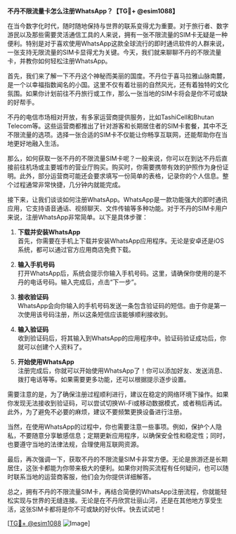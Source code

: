 **不丹不限流量卡怎么注册WhatsApp？【TG💪+ @esim1088】**

在当今数字化时代，随时随地保持与世界的联系变得尤为重要。对于旅行者、数字游民以及那些需要灵活通信工具的人来说，拥有一张不限流量的SIM卡无疑是一种便利。特别是对于喜欢使用WhatsApp这款全球流行的即时通讯软件的人群来说，一张支持无限流量的SIM卡显得尤为关键。今天，我们就来聊聊不丹的不限流量卡，并教你如何轻松注册WhatsApp。

首先，我们来了解一下不丹这个神秘而美丽的国度。不丹位于喜马拉雅山脉南麓，是一个以幸福指数闻名的小国。这里不仅有着壮丽的自然风光，还有着独特的文化氛围。如果你计划前往不丹旅行或工作，那么一张当地的SIM卡将会是你不可或缺的好帮手。

不丹的电信市场相对开放，有多家运营商提供服务，比如TashiCell和Bhutan Telecom等。这些运营商都推出了针对游客和长期居住者的SIM卡套餐，其中不乏不限流量的选项。选择一张合适的SIM卡不仅能让你畅享互联网，还能帮助你在当地更好地融入生活。

那么，如何获取一张不丹的不限流量SIM卡呢？一般来说，你可以在到达不丹后直接前往机场或主要城市的营业厅购买。购买时，你需要携带有效的护照作为身份证明。此外，部分运营商可能还会要求填写一份简单的表格，记录你的个人信息。整个过程通常非常快捷，几分钟内就能完成。

接下来，让我们谈谈如何注册WhatsApp。WhatsApp是一款功能强大的即时通讯应用，它支持语音通话、视频聊天、文件传输等多种功能。对于不丹的SIM卡用户来说，注册WhatsApp非常简单。以下是具体步骤：

1. **下载并安装WhatsApp**  
   首先，你需要在手机上下载并安装WhatsApp应用程序。无论是安卓还是iOS系统，都可以通过官方应用商店免费下载。

2. **输入手机号码**  
   打开WhatsApp后，系统会提示你输入手机号码。这里，请确保你使用的是不丹的电话号码。输入完成后，点击“下一步”。

3. **接收验证码**  
   WhatsApp会向你输入的手机号码发送一条包含验证码的短信。由于你是第一次使用该号码注册，所以这条短信应该能够顺利接收到。

4. **输入验证码**  
   收到验证码后，将其输入到WhatsApp的应用程序中。验证码验证成功后，你就可以创建个人资料了。

5. **开始使用WhatsApp**  
   注册完成后，你就可以开始使用WhatsApp了！你可以添加好友、发送消息、拨打电话等等。如果需要更多功能，还可以根据提示逐步设置。

需要注意的是，为了确保注册过程顺利进行，建议在稳定的网络环境下操作。如果你发现无法接收到验证码，可以尝试切换Wi-Fi或移动数据模式，或者稍后再试。此外，为了避免不必要的麻烦，建议不要频繁更换设备进行注册。

当然，在使用WhatsApp的过程中，你也需要注意一些事项。例如，保护个人隐私，不要随意分享敏感信息；定期更新应用程序，以确保安全性和稳定性；同时，也要遵守当地的法律法规，合理使用互联网资源。

最后，再次强调一下，获取不丹的不限流量SIM卡非常方便。无论是旅游还是长期居住，这张卡都能为你带来极大的便利。如果你对购买流程有任何疑问，也可以随时联系当地的运营商客服，他们会为你提供详细解答。

总之，拥有不丹的不限流量SIM卡，再结合简便的WhatsApp注册流程，你就能轻松实现与世界的无缝连接。无论是在不丹欣赏壮丽山河，还是在其他地方享受生活，这张SIM卡都将是你不可或缺的好伙伴。快去试试吧！

[[TG💪+ @esim1088](https://t.me/s/esim1088) ![Image](https://i.postimg.cc/4NQfJmqS/Snipaste-2025-05-13-00-14-12.png)]